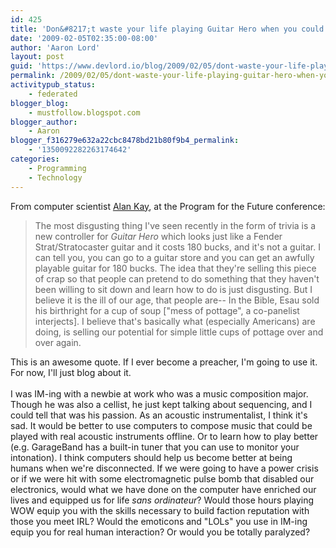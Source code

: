```yaml
---
id: 425
title: 'Don&#8217;t waste your life playing Guitar Hero when you could be learning guitar for real'
date: '2009-02-05T02:35:00-08:00'
author: 'Aaron Lord'
layout: post
guid: 'https://www.devlord.io/blog/2009/02/05/dont-waste-your-life-playing-guitar-hero-when-you-could-be-learning-guitar-for-real/'
permalink: /2009/02/05/dont-waste-your-life-playing-guitar-hero-when-you-could-be-learning-guitar-for-real/
activitypub_status:
    - federated
blogger_blog:
    - mustfollow.blogspot.com
blogger_author:
    - Aaron
blogger_f316279e632a22cbc8478bd21b80f9b4_permalink:
    - '1350092282263174642'
categories:
    - Programming
    - Technology
---
```


From computer scientist <a href="http://programforthefuture.org/speakers/alan-kay">Alan Kay</a>, at the Program for the Future conference:<br /><blockquote>The most disgusting thing I've seen recently in the form of trivia is a new controller for <i>Guitar Hero</i> which looks just like a Fender Strat/Stratocaster guitar and it costs 180 bucks, and it's not a guitar.  I can tell you, you can go to a guitar store and you can get an awfully playable guitar for 180 bucks.  The idea that they're selling this piece of crap so that people can pretend to do something that they haven't been willing to sit down and learn how to do is just disgusting.  But I believe it is the ill of our age, that people are--  In the Bible, Esau sold his birthright for a cup of soup ["mess of pottage", a co-panelist interjects].  I believe that's basically what (especially Americans) are doing, is selling our potential for simple little cups of pottage over and over again.</blockquote>This is an awesome quote.  If I ever become a preacher, I'm going to use it.  For now, I'll just blog about it.<br /><br />I was IM-ing with a newbie at work who was a music composition major.  Though he was also a cellist, he just kept talking about sequencing, and I could tell that was his passion.  As an acoustic instrumentalist, I think it's sad.  It would be better to use computers to compose music that could be played with real acoustic instruments offline.  Or to learn how to play better (e.g. GarageBand has a built-in tuner that you can use to monitor your intonation).  I think computers should help us become better at being humans when we're disconnected.  If we were going to have a power crisis or if we were hit with some electromagnetic pulse bomb that disabled our electronics, would what we have done on the computer have enriched our lives and equipped us for life <i>sans ordinateur</i>?  Would those hours playing WOW equip you with the skills necessary to build faction reputation with those you meet IRL?  Would the emoticons and "LOLs" you use in IM-ing equip you for real human interaction?  Or would you be totally paralyzed?<div class="blogger-post-footer"></div>